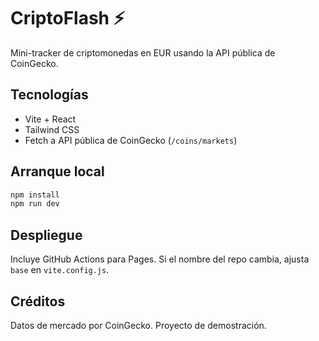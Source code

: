 # CriptoFlash ⚡

Mini-tracker de criptomonedas en EUR usando la API pública de CoinGecko.

## Tecnologías
- Vite + React
- Tailwind CSS
- Fetch a API pública de CoinGecko (`/coins/markets`)

## Arranque local
```bash
npm install
npm run dev
```

## Despliegue
Incluye GitHub Actions para Pages. Si el nombre del repo cambia, ajusta `base` en `vite.config.js`.

## Créditos
Datos de mercado por CoinGecko. Proyecto de demostración.
